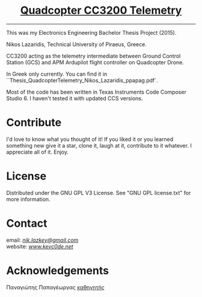<h1 align="center">
	<a href="https://github.com/KeyC0de/QuadcopterCC3200Telemetry">Quadcopter CC3200 Telemetry</a>
</h1>
<hr>


This was my Electronics Engineering Bachelor Thesis Project (2015).

Nikos Lazaridis, Technical University of Piraeus, Greece.

CC3200 acting as the telemetry intermediate between Ground Control Station (GCS) and APM Ardupilot flight controller on Quadcopter Drone.

In Greek only currently. You can find it in ``Thesis_QuadcopterTelemetry_Nikos_Lazaridis_ppapag.pdf`.

Most of the code has been written in Texas Instruments Code Composer Studio 6. I haven't tested it with updated CCS versions.


# Contribute

I'd love to know what you thought of it! If you liked it or you learned something new give it a star, clone it, laugh at it, contribute to it whatever. I appreciate all of it. Enjoy.


# License

Distributed under the GNU GPL V3 License. See "GNU GPL license.txt" for more information.


# Contact

email: *nik.lazkey@gmail.com*</br>
website: *www.keyc0de.net*


# Acknowledgements

Παναγιώτης Παπαγέωργας [καθηγητής](https://eee.uniwa.gr/el/index.php?option=com_content&view=article&id=100:100-papageorgas-panagiotis)
